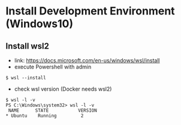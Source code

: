 # Install Development Environment (Windows10)

## Install wsl2
 - link: https://docs.microsoft.com/en-us/windows/wsl/install
 - execute Powershell with admin
 ```
 $ wsl --install
 ```
 - check wsl version (Docker needs wsl2)
 ```
 $ wsl -l -v
 PS C:\Windows\system32> wsl -l -v
  NAME      STATE           VERSION
* Ubuntu    Running         2
 ```
